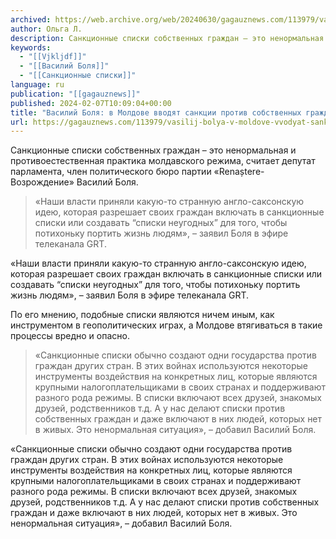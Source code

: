 ```yaml
---
archived: https://web.archive.org/web/20240630/gagauznews.com/113979/vasilij-bolya-v-moldove-vvodyat-sanktsii-protiv-sobstvennyh-grazhdan-eto-nenormalno.html
author: Ольга Л.
description: Санкционные списки собственных граждан – это ненормальная и противоестественная практика молдавского режима, считает депутат парламента, член политического бюро партии «Renaștere-Возрождение» Василий Боля. «Наши власти приняли какую-то странную англо-саксонскую идею, которая разрешает своих граждан включать в санкционные списки или создавать “списки неугодных” для того, чтобы потихоньку портить жизнь людям», – заявил Боля в эфире телеканала GRT. По его мнению, подобные списки являются ничем иным, как инструментом в геополитических играх, а Молдове втягиваться в такие процессы вредно и опасно. «Санкционные списки обычно создают одни государства против граждан других стран. В этих войнах используются некоторые инструменты воздействия на конкретных лиц, которые являются крупными […]
keywords:
  - "[[Vjkljdf]]"
  - "[[Василий Боля]]"
  - "[[Санкционные списки]]"
language: ru
publication: "[[gagauznews]]"
published: 2024-02-07T10:09:04+00:00
title: "Василий Боля: в Молдове вводят санкции против собственных граждан – это ненормально"
url: https://gagauznews.com/113979/vasilij-bolya-v-moldove-vvodyat-sanktsii-protiv-sobstvennyh-grazhdan-eto-nenormalno.html
---
```


Санкционные списки собственных граждан – это ненормальная и противоестественная практика молдавского режима, считает депутат парламента, член политического бюро партии «Renaștere-Возрождение» Василий Боля.

> «Наши власти приняли какую-то странную англо-саксонскую идею, которая разрешает своих граждан включать в санкционные списки или создавать “списки неугодных” для того, чтобы потихоньку портить жизнь людям», – заявил Боля в эфире телеканала GRT.

«Наши власти приняли какую-то странную англо-саксонскую идею, которая разрешает своих граждан включать в санкционные списки или создавать “списки неугодных” для того, чтобы потихоньку портить жизнь людям», – заявил Боля в эфире телеканала GRT.

По его мнению, подобные списки являются ничем иным, как инструментом в геополитических играх, а Молдове втягиваться в такие процессы вредно и опасно.

> «Санкционные списки обычно создают одни государства против граждан других стран. В этих войнах используются некоторые инструменты воздействия на конкретных лиц, которые являются крупными налогоплательщиками в своих странах и поддерживают разного рода режимы. В списки включают всех друзей, знакомых друзей, родственников т.д. А у нас делают списки против собственных граждан и даже включают в них людей, которых нет в живых. Это ненормальная ситуация», – добавил Василий Боля.

«Санкционные списки обычно создают одни государства против граждан других стран. В этих войнах используются некоторые инструменты воздействия на конкретных лиц, которые являются крупными налогоплательщиками в своих странах и поддерживают разного рода режимы. В списки включают всех друзей, знакомых друзей, родственников т.д. А у нас делают списки против собственных граждан и даже включают в них людей, которых нет в живых. Это ненормальная ситуация», – добавил Василий Боля.